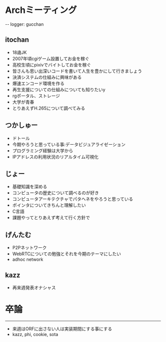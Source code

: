 # Archミーティング
--
logger: gucchan  
## itochan  
- 18歳JK
- 2007年頃cgiゲーム設置してお金を稼ぐ
- 高校生頃にpixivでバイトしてお金を稼ぐ
- 皆さんも思い出深いコードを書いて人生を豊かにして行きましょう
- 決済システムの仕組みに興味がある
- 爆速エンコード環境を作る
- 再生支援についての仕組みについても知りたいy
- rgポータル、ストレージ
- 大学が青春
- とりあえずH.265について調べてみる

## つかしゅー  
- ドトール
- 今期やろうと思っている事:データビジュアライゼーション
- プログラミング経験は大学から
- IPアドレスの利用状況のリアルタイム可視化

## じょー
- 基礎知識を深める
- コンピュータの歴史について調べるのが好き
- コンピュータアーキテクチャでパタヘネをやろうと思っている
- ポインタについてきちんと理解したい
- C言語
- 課題やってとりあえず考えて行く方針で

## げんたむ
- P2Pネットワーク
- WebRTCについての勉強とそれを今期のテーマにしたい
- adhoc network

## kazz
- 再来週発表オナシャス

# 卒論
---
- 来週はORFに出さない人は実装期間にする事にする
- kazz, phi, cookie, sota
